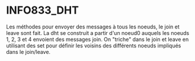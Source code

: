 # INFO833_DHT

Les méthodes pour envoyer des messages à tous les noeuds, le join et leave sont fait. La dht se construit a partir d'un noeud0 auquels les noeuds 1, 2, 3 et 4 envoient des messages join. On "triche" dans le join et leave en utilisant des set pour définir les voisins des différents noeuds impliqués dans le join/leave.
